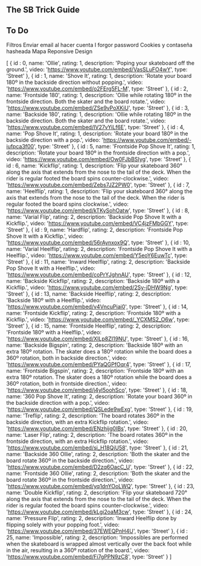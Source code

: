 ## The SB Trick Guide

## To Do
Filtros
Enviar email al hacer cuenta
I forgor password
Cookies y contaseña hasheada
Mapa
Reponsive Design


[
{
    id : 0,
    name: 'Ollie',
    rating: 1,
    description: 'Poping your skateboard off the ground.',
    video: 'https://www.youtube.com/embed/VasSLuFO4wY',
    type: 'Street'
},
{
    id : 1,
    name: 'Shove It',
    rating: 1,
    description: 'Rotate your board 180º in the backside direction without popping.',
    video: 'https://www.youtube.com/embed/o2FErg5FL-M',
    type: 'Street'
},
{
    id : 2,
    name: 'Frontside 180',
    rating: 1,
    description: 'Ollie while rotating 180º in the frontside direction. Both the skater and the board rotate.',
    video: 'https://www.youtube.com/embed/ZSe9vPoXKiU',
    type: 'Street'
},
{
    id : 3,
    name: 'Backside 180',
    rating: 1,
    description: 'Ollie while rotating 180º in the backside direction. Both the skater and the board rotate.',
    video: 'https://www.youtube.com/embed/IV27vYiLf6E',
    type: 'Street'
},
{
    id : 4,
    name: 'Pop Shove It',
    rating: 1,
    description: 'Rotate your board 180º in the backside direction with a pop.',
    video: 'https://www.youtube.com/embed/-iufpca3f00',
    type: 'Street'
},
{
    id : 5,
    name: 'Frontside Pop Shove It',
    rating: 1,
    description: 'Rotate your board 180º in the frontside direction with a pop.',
    video: 'https://www.youtube.com/embed/Ow0FJbBSIyg',
    type: 'Street'
},
{
    id : 6,
    name: 'Kickflip',
    rating: 1,
    description: 'Flip your skateboard 360° along the axis that extends from the nose to the tail of the deck. When the rider is regular footed the board spins counter-clockwise.',
    video: 'https://www.youtube.com/embed/Zebs7JZ2PW0',
    type: 'Street'
},
{
    id : 7,
    name: 'Heelflip',
    rating: 1,
    description: 'Flip your skateboard 360° along the axis that extends from the nose to the tail of the deck. When the rider is regular footed the board spins clockwise.',
    video: 'https://www.youtube.com/embed/kTKySohOatw',
    type: 'Street'
},
{
    id : 8,
    name: 'Varial Flip',
    rating: 2,
    description: 'Backside Pop Shove It with a Kickflip.',
    video: 'https://www.youtube.com/embed/VC4jzFMbGGY',
    type: 'Street'
},
{
    id : 9,
    name: 'Hardflip',
    rating: 2,
    description: 'Frontside Pop Shove It with a Kickflip.',
    video: 'https://www.youtube.com/embed/56rAynxox9Q',
    type: 'Street'
},
{
    id : 10,
    name: 'Varial Heelflip',
    rating: 2,
    description: 'Frontside Pop Shove It with a Heelflip.',
    video: 'https://www.youtube.com/embed/Y5eoY6EuwTc',
    type: 'Street'
},
{
    id : 11,
    name: 'Inward Heelflip',
    rating: 2,
    description: 'Backside Pop Shove It with a Heelflip.',
    video: 'https://www.youtube.com/embed/coPrYJghnAU',
    type: 'Street'
},
{
    id : 12,
    name: 'Backside Kickflip',
    rating: 2,
    description: 'Backside 180º with a Kickflip.',
    video: 'https://www.youtube.com/embed/2Sy-jDHW9Ng',
    type: 'Street'
},
{
    id : 13,
    name: 'Backside Heelflip',
    rating: 2,
    description: 'Backside 180º with a Heelflip.',
    video: 'https://www.youtube.com/embed/v4VncuPiai0',
    type: 'Street'
},
{
    id : 14,
    name: 'Frontside Kickflip',
    rating: 2,
    description: 'Frontside 180º with a Kickflip.',
    video: 'https://www.youtube.com/embed/_YCXMS2_O6w',
    type: 'Street'
},
{
    id : 15,
    name: 'Frontside Heelflip',
    rating: 2,
    description: 'Frontside 180º with a Heelflip.',
    video: 'https://www.youtube.com/embed/XILp8ZI19NU',
    type: 'Street'
},
{
    id : 16,
    name: 'Backside Bigspin',
    rating: 2,
    description: 'Backside 180º with an extra 180º rotation. The skater does a 180º rotation while the board does a 360º rotation, both in backside direction.',
    video: 'https://www.youtube.com/embed/PYaQGPfOqr4',
    type: 'Street'
},
{
    id : 17,
    name: 'Frontside Bigspin',
    rating: 2,
    description: 'Frontside 180º with an extra 180º rotation. The skater does a 180º rotation while the board does a 360º rotation, both in frontside direction.',
    video: 'https://www.youtube.com/embed/j4yl5oohSco',
    type: 'Street'
},
{
    id : 18,
    name: '360 Pop Shove It',
    rating: 2,
    description: 'Rotate your board 360º in the backside direction with a pop.',
    video: 'https://www.youtube.com/embed/QSLede9wExg',
    type: 'Street'
},
{
    id : 19,
    name: 'Treflip',
    rating: 2,
    description: 'The board rotates 360º in the backside direction, with an extra Kickflip rotation.',
    video: 'https://www.youtube.com/embed/ENzhijg0IBs',
    type: 'Street'
},
{
    id : 20,
    name: 'Laser Flip',
    rating: 2,
    description: 'The board rotates 360º in the frontside direction, with an extra Hickflip rotation.',
    video: 'https://www.youtube.com/embed/si_H18QjU58',
    type: 'Street'
},
{
    id : 21,
    name: 'Backside 360 Ollie',
    rating: 2,
    description: 'Both the skater and the board rotate 360º in the backside direction.',
    video: 'https://www.youtube.com/embed/D2zq6OacC_U',
    type: 'Street'
},
{
    id : 22,
    name: 'Frontside 360 Ollie',
    rating: 2,
    description: 'Both the skater and the board rotate 360º in the frontside direction.',
    video: 'https://www.youtube.com/embed/yq1dnYOoLWQ',
    type: 'Street'
},
{
    id : 23,
    name: 'Double Kickflip',
    rating: 2,
    description: 'Flip your skateboard 720° along the axis that extends from the nose to the tail of the deck. When the rider is regular footed the board spins counter-clockwise.',
    video: 'https://www.youtube.com/embed/kLgi2oaM3cw',
    type: 'Street'
},
{
    id : 24,
    name: 'Pressure Flip',
    rating: 2,
    description: 'Inward Heelflip done by flipping solely with your popping foot.',
    video: 'https://www.youtube.com/embed/37EWEQPnH4U',
    type: 'Street'
},
{
    id : 25,
    name: 'Impossible',
    rating: 2,
    description: 'Impossibles are performed when the skateboard is wrapped almost vertically over the back foot while in the air, resulting in a 360º rotation of the board.',
    video: 'https://www.youtube.com/embed/Fi7gPPN9zC8',
    type: 'Street'
}
]